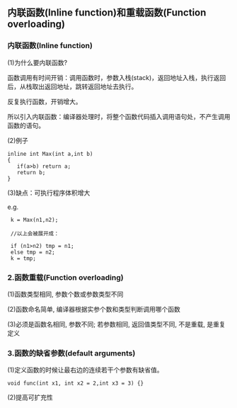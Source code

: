 ## 内联函数\(Inline function\)和重载函数\(Function overloading\)

### 内联函数\(Inline function\)

\(1\)为什么要内联函数?

函数调用有时间开销：调用函数时，参数入栈\(stack\)，返回地址入栈，执行返回后，从栈取出返回地址，跳转返回地址去执行。

反复执行函数，开销增大。

所以引入内联函数：编译器处理时，将整个函数代码插入调用语句处，不产生调用函数的语句。

\(2\)例子

```
inline int Max(int a,int b)
{ 
   if(a>b) return a; 
   return b; 
} 
```

\(3\)缺点：可执行程序体积增大

e.g.

```
 k = Max(n1,n2); 

 //以上会被展开成：

 if (n1>n2) tmp = n1; 
 else tmp = n2; 
 k = tmp; 
```

### 2.函数重载\(Function overloading\)

\(1\)函数类型相同, 参数个数或参数类型不同

\(2\)函数命名简单, 编译器根据实参个数和类型判断调用哪个函数

\(3\)必须是函数名相同, 参数不同; 若参数相同, 返回值类型不同, 不是重载, 是重复定义

### 3.函数的缺省参数\(default arguments\)

\(1\)定义函数的时候让最右边的连续若干个参数有缺省值。

```
void func(int x1, int x2 = 2,int x3 = 3) {}
```

\(2\)提高可扩充性

